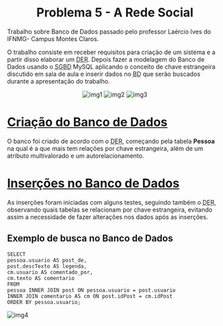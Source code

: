 <div>
    <h1 align="center"> Problema 5 - A Rede Social</h1>
    <p>
        Trabalho sobre Banco de Dados passado pelo professor Laércio Ives do IFNMG- Campus Montes Claros.
    </p>
    <p>
        O trabalho consiste em receber requisitos para criação de um sistema e a partir disso elaborar um <abbr title="Diagrama Entidade Relacionamento">DER</abbr>. Depois fazer a modelagem do Banco de Dados usando o <abbr title="Sistema de Gerenciamento de Banco de Dados">SGBD</abbr> MySQL aplicando o conceito de chave estrangeira discutido em sala de aula e inserir dados no <abbr title="Banco de Dados">BD</abbr> que serão buscados durante a apresentação do trabalho.
    </p>
</div>

<div align="center">
    <img style="max-width: 543px" alt="img1" src="https://cdn.discordapp.com/attachments/755839774807556242/1009842135161393164/bd1aetapa_page-0001.jpg">
    <img style="max-width: 543px" alt="img2" src="https://cdn.discordapp.com/attachments/755839774807556242/1009842135580811474/bd1aetapa_page-0002.jpg">
    <img style="max-width: 543px" alt="img3" src="https://cdn.discordapp.com/attachments/755839774807556242/1009842135991844995/bd1aetapa_page-0003.jpg">
</div>

<div>
    <h1>
        <a href="https://github.com/DKAT-DAVI/RedeSocial/blob/main/SQL%20files/Cria%C3%A7%C3%A3o.sql">Criação do Banco de Dados</a>
    </h1>
    <p>
        O banco foi criado de acordo com o <abbr title="Diagrama Entidade Relacionamento">DER</abbr>, começando pela tabela <strong>Pessoa</strong> na qual é a que mais tem relações por chave estrangeira, além de um atributo multivalorado e um autorelacionamento.
    </p>
</div>

<div>
    <h1>
        <a href="https://github.com/DKAT-DAVI/RedeSocial/blob/main/SQL%20files/Inser%C3%A7%C3%A3o.sql">Inserções no Banco de Dados</a>
    </h1>
    <p>
        As inserções foram iniciadas com alguns testes, seguindo também o <abbr title="Diagrama Entidade Relacionamento">DER</abbr>, observando quais tabelas se relacionam por chave estrangeira, evitando assim a necessidade de fazer alterações nos dados após as inserções.
    </p>
</div>

<div>
    <h2>Exemplo de busca no Banco de Dados</h2>
    <pre><code>SELECT
pessoa.usuario AS post_de,
post.descTexto AS legenda,
cm.usuario AS comentado_por,
cm.texto AS comentario
FROM 
pessoa INNER JOIN post ON pessoa.usuario = post.usuario
INNER JOIN comentario AS cm ON post.idPost = cm.idPost
ORDER BY pessoa.usuario;</code></pre>
</div>

<div>
    <img style="max-width: 543px" alt="img4" src="https://cdn.discordapp.com/attachments/755839774807556242/1009874286263148694/Screenshot_from_2022-08-18_14-17-18.png">
</div>
